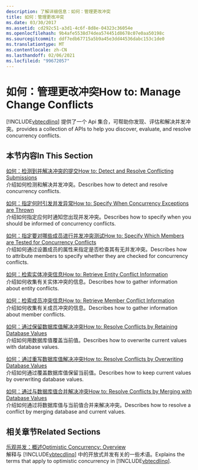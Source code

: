 ```yaml
---
description: 了解详细信息：如何：管理更改冲突
title: 如何：管理更改冲突
ms.date: 03/30/2017
ms.assetid: cd292c51-a3d1-4c6f-8d8e-04323c36054e
ms.openlocfilehash: 9b4afe5538d74dea574451d8678c07e0aa50198c
ms.sourcegitcommit: ddf7edb67715a5b9a45e3dd44536dabc153c1de0
ms.translationtype: MT
ms.contentlocale: zh-CN
ms.lasthandoff: 02/06/2021
ms.locfileid: "99672057"
---
```

# <a name="how-to-manage-change-conflicts"></a><span data-ttu-id="422c7-103">如何：管理更改冲突</span><span class="sxs-lookup"><span data-stu-id="422c7-103">How to: Manage Change Conflicts</span></span>

[!INCLUDE[vbtecdlinq](../../../../../../includes/vbtecdlinq-md.md)] <span data-ttu-id="422c7-104">提供了一个 Api 集合，可帮助你发现、评估和解决并发冲突。</span><span class="sxs-lookup"><span data-stu-id="422c7-104">provides a collection of APIs to help you discover, evaluate, and resolve concurrency conflicts.</span></span>  
  
## <a name="in-this-section"></a><span data-ttu-id="422c7-105">本节内容</span><span class="sxs-lookup"><span data-stu-id="422c7-105">In This Section</span></span>  

 [<span data-ttu-id="422c7-106">如何：检测到并解决冲突的提交</span><span class="sxs-lookup"><span data-stu-id="422c7-106">How to: Detect and Resolve Conflicting Submissions</span></span>](how-to-detect-and-resolve-conflicting-submissions.md)  
 <span data-ttu-id="422c7-107">介绍如何检测和解决并发冲突。</span><span class="sxs-lookup"><span data-stu-id="422c7-107">Describes how to detect and resolve concurrency conflicts.</span></span>  
  
 [<span data-ttu-id="422c7-108">如何：指定何时引发并发异常</span><span class="sxs-lookup"><span data-stu-id="422c7-108">How to: Specify When Concurrency Exceptions are Thrown</span></span>](how-to-specify-when-concurrency-exceptions-are-thrown.md)  
 <span data-ttu-id="422c7-109">介绍如何指定应何时通知您出现并发冲突。</span><span class="sxs-lookup"><span data-stu-id="422c7-109">Describes how to specify when you should be informed of concurrency conflicts.</span></span>  
  
 [<span data-ttu-id="422c7-110">如何：指定要对哪些成员进行并发冲突测试</span><span class="sxs-lookup"><span data-stu-id="422c7-110">How to: Specify Which Members are Tested for Concurrency Conflicts</span></span>](how-to-specify-which-members-are-tested-for-concurrency-conflicts.md)  
 <span data-ttu-id="422c7-111">介绍如何通过设置成员的属性来指定是否检查其有无并发冲突。</span><span class="sxs-lookup"><span data-stu-id="422c7-111">Describes how to attribute members to specify whether they are checked for concurrency conflicts.</span></span>  
  
 [<span data-ttu-id="422c7-112">如何：检索实体冲突信息</span><span class="sxs-lookup"><span data-stu-id="422c7-112">How to: Retrieve Entity Conflict Information</span></span>](how-to-retrieve-entity-conflict-information.md)  
 <span data-ttu-id="422c7-113">介绍如何收集有关实体冲突的信息。</span><span class="sxs-lookup"><span data-stu-id="422c7-113">Describes how to gather information about entity conflicts.</span></span>  
  
 [<span data-ttu-id="422c7-114">如何：检索成员冲突信息</span><span class="sxs-lookup"><span data-stu-id="422c7-114">How to: Retrieve Member Conflict Information</span></span>](how-to-retrieve-member-conflict-information.md)  
 <span data-ttu-id="422c7-115">介绍如何收集有关成员冲突的信息。</span><span class="sxs-lookup"><span data-stu-id="422c7-115">Describes how to gather information about member conflicts.</span></span>  
  
 [<span data-ttu-id="422c7-116">如何：通过保留数据库值解决冲突</span><span class="sxs-lookup"><span data-stu-id="422c7-116">How to: Resolve Conflicts by Retaining Database Values</span></span>](how-to-resolve-conflicts-by-retaining-database-values.md)  
 <span data-ttu-id="422c7-117">介绍如何用数据库值覆盖当前值。</span><span class="sxs-lookup"><span data-stu-id="422c7-117">Describes how to overwrite current values with database values.</span></span>  
  
 [<span data-ttu-id="422c7-118">如何：通过重写数据库值解决冲突</span><span class="sxs-lookup"><span data-stu-id="422c7-118">How to: Resolve Conflicts by Overwriting Database Values</span></span>](how-to-resolve-conflicts-by-overwriting-database-values.md)  
 <span data-ttu-id="422c7-119">介绍如何通过覆盖数据库值保留当前值。</span><span class="sxs-lookup"><span data-stu-id="422c7-119">Describes how to keep current values by overwriting database values.</span></span>  
  
 [<span data-ttu-id="422c7-120">如何：通过与数据库值合并解决冲突</span><span class="sxs-lookup"><span data-stu-id="422c7-120">How to: Resolve Conflicts by Merging with Database Values</span></span>](how-to-resolve-conflicts-by-merging-with-database-values.md)  
 <span data-ttu-id="422c7-121">介绍如何通过将数据库值与当前值合并来解决冲突。</span><span class="sxs-lookup"><span data-stu-id="422c7-121">Describes how to resolve a conflict by merging database and current values.</span></span>  
  
## <a name="related-sections"></a><span data-ttu-id="422c7-122">相关章节</span><span class="sxs-lookup"><span data-stu-id="422c7-122">Related Sections</span></span>  

 [<span data-ttu-id="422c7-123">乐观并发：概述</span><span class="sxs-lookup"><span data-stu-id="422c7-123">Optimistic Concurrency: Overview</span></span>](optimistic-concurrency-overview.md)  
 <span data-ttu-id="422c7-124">解释与 [!INCLUDE[vbtecdlinq](../../../../../../includes/vbtecdlinq-md.md)] 中的开放式并发有关的一些术语。</span><span class="sxs-lookup"><span data-stu-id="422c7-124">Explains the terms that apply to optimistic concurrency in [!INCLUDE[vbtecdlinq](../../../../../../includes/vbtecdlinq-md.md)].</span></span>
